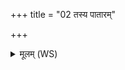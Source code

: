 +++
title = "02 तस्य पातारम्"

+++
<details><summary>मूलम् (WS)</summary>

तस्य पातारं सचतां पुरीषमूर्जा स्वधा सचतामेतमेषा ।  
इन्द्र एतां ससृजे विद्धो अग्र ऊर्जा स्वधामजरां सा त एषा ।  
तया त्वं जीव शरदः सुवर्चा मा त आ सुस्रोद्भिषजस्ते अक्रन् ॥ ४ ॥
</details>